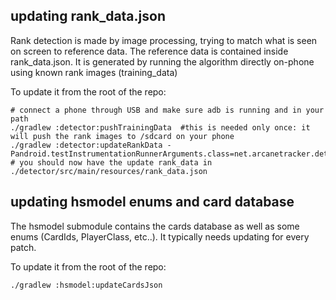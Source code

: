 ## updating rank_data.json ##

Rank detection is made by image processing, trying to match what is seen on screen to reference data. The reference data is contained inside rank_data.json. 
It is generated by running the algorithm directly on-phone using known rank images (training_data)

To update it from the root of the repo:

    # connect a phone through USB and make sure adb is running and in your path
    ./gradlew :detector:pushTrainingData  #this is needed only once: it will push the rank images to /sdcard on your phone
    ./gradlew :detector:updateRankData -Pandroid.testInstrumentationRunnerArguments.class=net.arcanetracker.detector.GenerateRankData 
    # you should now have the update rank_data in ./detector/src/main/resources/rank_data.json
    
    
## updating hsmodel enums and card database ##

The hsmodel submodule contains the cards database as well as some enums (CardIds, PlayerClass, etc..). It typically needs updating for every patch.

To update it from the root of the repo:

    ./gradlew :hsmodel:updateCardsJson


